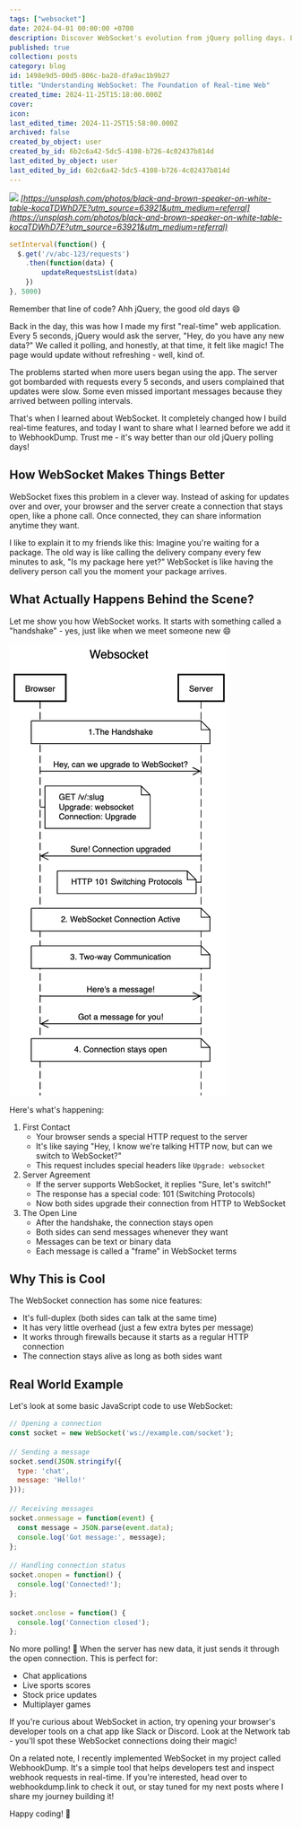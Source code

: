 ```yaml
---
tags: ["websocket"]
date: 2024-04-01 00:00:00 +0700
description: Discover WebSocket's evolution from jQuery polling days. Learn how this technology enables real-time web applications with efficient two-way communication and practical code examples.
published: true
collection: posts
category: blog
id: 1498e9d5-00d5-806c-ba28-dfa9ac1b9b27
title: "Understanding WebSocket: The Foundation of Real-time Web"
created_time: 2024-11-25T15:18:00.000Z
cover: 
icon: 
last_edited_time: 2024-11-25T15:58:00.000Z
archived: false
created_by_object: user
created_by_id: 6b2c6a42-5dc5-4108-b726-4c02437b814d
last_edited_by_object: user
last_edited_by_id: 6b2c6a42-5dc5-4108-b726-4c02437b814d
---
```


![](https://images.unsplash.com/photo-1630314845863-8713669311cf?ixlib=rb-4.0.3&q=85&fm=jpg&crop=entropy&cs=srgb)
<em>[https://unsplash.com/photos/black-and-brown-speaker-on-white-table-kocaTDWhD7E?utm_source=63921&utm_medium=referral](https://unsplash.com/photos/black-and-brown-speaker-on-white-table-kocaTDWhD7E?utm_source=63921&utm_medium=referral)</em>

```javascript
setInterval(function() {
  $.get('/v/abc-123/requests')
    .then(function(data) { 
	    updateRequestsList(data) 
    })
}, 5000)
```

Remember that line of code? Ahh jQuery, the good old days 😄

Back in the day, this was how I made my first "real-time" web application. Every 5 seconds, jQuery would ask the server, "Hey, do you have any new data?" We called it polling, and honestly, at that time, it felt like magic! The page would update without refreshing - well, kind of.

The problems started when more users began using the app. The server got bombarded with requests every 5 seconds, and users complained that updates were slow. Some even missed important messages because they arrived between polling intervals.

That's when I learned about WebSocket. It completely changed how I build real-time features, and today I want to share what I learned before we add it to WebhookDump. Trust me - it's way better than our old jQuery polling days!

## How WebSocket Makes Things Better

WebSocket fixes this problem in a clever way. Instead of asking for updates over and over, your browser and the server create a connection that stays open, like a phone call. Once connected, they can share information anytime they want.

I like to explain it to my friends like this: Imagine you're waiting for a package. The old way is like calling the delivery company every few minutes to ask, "Is my package here yet?" WebSocket is like having the delivery person call you the moment your package arrives.

## What Actually Happens Behind the Scene?

Let me show you how WebSocket works. It starts with something called a "handshake" - yes, just like when we meet someone new 😄

![](/assets/images/posts/36a849f3-5f3b-4c40-8659-65a6038c4685-image.png)

Here's what's happening:

1. First Contact
	- Your browser sends a special HTTP request to the server
	- It's like saying "Hey, I know we're talking HTTP now, but can we switch to WebSocket?"
	- This request includes special headers like `Upgrade: websocket`
2. Server Agreement
	- If the server supports WebSocket, it replies "Sure, let's switch!"
	- The response has a special code: 101 (Switching Protocols)
	- Now both sides upgrade their connection from HTTP to WebSocket
3. The Open Line
	- After the handshake, the connection stays open
	- Both sides can send messages whenever they want
	- Messages can be text or binary data
	- Each message is called a "frame" in WebSocket terms

## Why This is Cool

The WebSocket connection has some nice features:

- It's full-duplex (both sides can talk at the same time)
- It has very little overhead (just a few extra bytes per message)
- It works through firewalls because it starts as a regular HTTP connection
- The connection stays alive as long as both sides want

## Real World Example

Let's look at some basic JavaScript code to use WebSocket:

```javascript
// Opening a connection
const socket = new WebSocket('ws://example.com/socket');

// Sending a message
socket.send(JSON.stringify({
  type: 'chat',
  message: 'Hello!'
}));

// Receiving messages
socket.onmessage = function(event) {
  const message = JSON.parse(event.data);
  console.log('Got message:', message);
};

// Handling connection status
socket.onopen = function() {
  console.log('Connected!');
};

socket.onclose = function() {
  console.log('Connection closed');
};
```

No more polling! 🎉 When the server has new data, it just sends it through the open connection. This is perfect for:

- Chat applications
- Live sports scores
- Stock price updates
- Multiplayer games

If you're curious about WebSocket in action, try opening your browser's developer tools on a chat app like Slack or Discord. Look at the Network tab - you'll spot these WebSocket connections doing their magic!

On a related note, I recently implemented WebSocket in my project called WebhookDump. It's a simple tool that helps developers test and inspect webhook requests in real-time. If you're interested, head over to webhookdump.link to check it out, or stay tuned for my next posts where I share my journey building it!

Happy coding! 🚀

<br />



